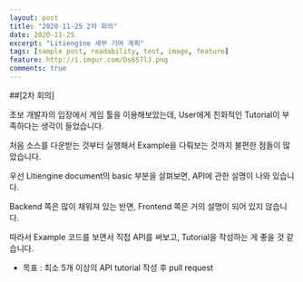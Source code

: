 ```yaml
---
layout: post
title: "2020-11-25 2차 회의"
date: 2020-11-25
excerpt: "Litiengine 세부 기여 계획"
tags: [sample post, readability, test, image, feature]
feature: http://i.imgur.com/Ds6S7lJ.png
comments: true
---
```


##[2차 회의]

초보 개발자의 입장에서 게임 툴을 이용해보았는데, User에게 친화적인 Tutorial이 부족하다는 생각이 들었습니다.

처음 소스를 다운받는 것부터 실행해서 Example을 다뤄보는 것까지 불편한 점들이 많았습니다.

우선 Litiengine document의 basic 부분을 살펴보면, API에 관한 설명이 나와 있습니다.

Backend 쪽은 많이 채워져 있는 반면, Frontend 쪽은 거의 설명이 되어 있지 않습니다.

따라서 Example 코드를 보면서 직접 API를 써보고, Tutorial을 작성하는 게 좋을 것 같습니다.

* 목표 : 최소 5개 이상의 API tutorial 작성 후 pull request